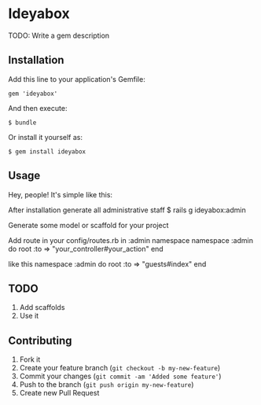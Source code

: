 # Ideyabox

TODO: Write a gem description

## Installation

Add this line to your application's Gemfile:

    gem 'ideyabox'

And then execute:

    $ bundle

Or install it yourself as:

    $ gem install ideyabox

## Usage

Hey, people!
It's simple like this:

After installation generate all administrative staff
    $ rails g ideyabox:admin

Generate some model or scaffold for your project

Add route in your config/routes.rb in :admin namespace
    namespace :admin do 
      root :to => "your_controller#your_action"
    end

like this
    namespace :admin do 
      root :to => "guests#index"
    end

## TODO

1. Add scaffolds
2. Use it

## Contributing

1. Fork it
2. Create your feature branch (`git checkout -b my-new-feature`)
3. Commit your changes (`git commit -am 'Added some feature'`)
4. Push to the branch (`git push origin my-new-feature`)
5. Create new Pull Request
